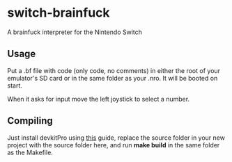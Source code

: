 # switch-brainfuck
A brainfuck interpreter for the Nintendo Switch

## Usage
Put a .bf file with code (only code, no comments) in either the root of your emulator's SD card or in the same folder as your .nro. It will be booted on start.

When it asks for input move the left joystick to select a number.

## Compiling 
Just install devkitPro using [this](http://switchbrew.org/index.php?title=Setting_up_Development_Environment) guide, replace the source folder in your new project with the source folder here, and run **make build** in the same folder as the Makefile.
